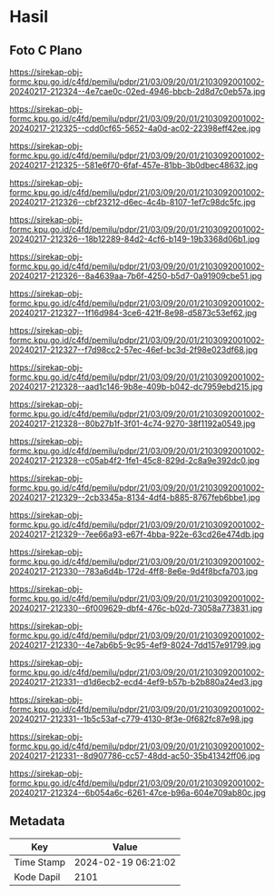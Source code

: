# Hasil

## Foto C Plano

https://sirekap-obj-formc.kpu.go.id/c4fd/pemilu/pdpr/21/03/09/20/01/2103092001002-20240217-212324--4e7cae0c-02ed-4946-bbcb-2d8d7c0eb57a.jpg

https://sirekap-obj-formc.kpu.go.id/c4fd/pemilu/pdpr/21/03/09/20/01/2103092001002-20240217-212325--cdd0cf65-5652-4a0d-ac02-22398eff42ee.jpg

https://sirekap-obj-formc.kpu.go.id/c4fd/pemilu/pdpr/21/03/09/20/01/2103092001002-20240217-212325--581e6f70-6faf-457e-81bb-3b0dbec48632.jpg

https://sirekap-obj-formc.kpu.go.id/c4fd/pemilu/pdpr/21/03/09/20/01/2103092001002-20240217-212326--cbf23212-d6ec-4c4b-8107-1ef7c98dc5fc.jpg

https://sirekap-obj-formc.kpu.go.id/c4fd/pemilu/pdpr/21/03/09/20/01/2103092001002-20240217-212326--18b12289-84d2-4cf6-b149-19b3368d06b1.jpg

https://sirekap-obj-formc.kpu.go.id/c4fd/pemilu/pdpr/21/03/09/20/01/2103092001002-20240217-212326--8a4639aa-7b6f-4250-b5d7-0a91909cbe51.jpg

https://sirekap-obj-formc.kpu.go.id/c4fd/pemilu/pdpr/21/03/09/20/01/2103092001002-20240217-212327--1f16d984-3ce6-421f-8e98-d5873c53ef62.jpg

https://sirekap-obj-formc.kpu.go.id/c4fd/pemilu/pdpr/21/03/09/20/01/2103092001002-20240217-212327--f7d98cc2-57ec-46ef-bc3d-2f98e023df68.jpg

https://sirekap-obj-formc.kpu.go.id/c4fd/pemilu/pdpr/21/03/09/20/01/2103092001002-20240217-212328--aad1c146-9b8e-409b-b042-dc7959ebd215.jpg

https://sirekap-obj-formc.kpu.go.id/c4fd/pemilu/pdpr/21/03/09/20/01/2103092001002-20240217-212328--80b27b1f-3f01-4c74-9270-38f1192a0549.jpg

https://sirekap-obj-formc.kpu.go.id/c4fd/pemilu/pdpr/21/03/09/20/01/2103092001002-20240217-212328--c05ab4f2-1fe1-45c8-829d-2c8a9e392dc0.jpg

https://sirekap-obj-formc.kpu.go.id/c4fd/pemilu/pdpr/21/03/09/20/01/2103092001002-20240217-212329--2cb3345a-8134-4df4-b885-8767feb6bbe1.jpg

https://sirekap-obj-formc.kpu.go.id/c4fd/pemilu/pdpr/21/03/09/20/01/2103092001002-20240217-212329--7ee66a93-e67f-4bba-922e-63cd26e474db.jpg

https://sirekap-obj-formc.kpu.go.id/c4fd/pemilu/pdpr/21/03/09/20/01/2103092001002-20240217-212330--783a6d4b-172d-4ff8-8e6e-9d4f8bcfa703.jpg

https://sirekap-obj-formc.kpu.go.id/c4fd/pemilu/pdpr/21/03/09/20/01/2103092001002-20240217-212330--6f009629-dbf4-476c-b02d-73058a773831.jpg

https://sirekap-obj-formc.kpu.go.id/c4fd/pemilu/pdpr/21/03/09/20/01/2103092001002-20240217-212330--4e7ab6b5-9c95-4ef9-8024-7dd157e91799.jpg

https://sirekap-obj-formc.kpu.go.id/c4fd/pemilu/pdpr/21/03/09/20/01/2103092001002-20240217-212331--d1d6ecb2-ecd4-4ef9-b57b-b2b880a24ed3.jpg

https://sirekap-obj-formc.kpu.go.id/c4fd/pemilu/pdpr/21/03/09/20/01/2103092001002-20240217-212331--1b5c53af-c779-4130-8f3e-0f682fc87e98.jpg

https://sirekap-obj-formc.kpu.go.id/c4fd/pemilu/pdpr/21/03/09/20/01/2103092001002-20240217-212331--8d907786-cc57-48dd-ac50-35b41342ff06.jpg

https://sirekap-obj-formc.kpu.go.id/c4fd/pemilu/pdpr/21/03/09/20/01/2103092001002-20240217-212324--6b054a6c-6261-47ce-b96a-604e709ab80c.jpg


## Metadata

| Key        | Value               |
| ---------- | ------------------- |
| Time Stamp | 2024-02-19 06:21:02 |
| Kode Dapil | 2101                |



